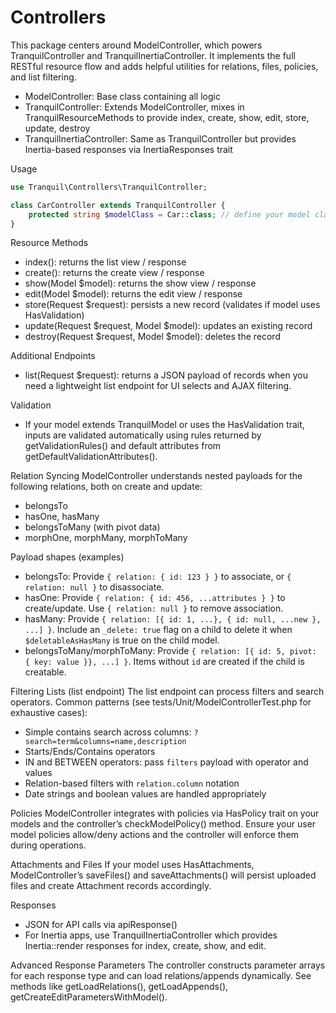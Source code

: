 # Controllers

This package centers around ModelController, which powers TranquilController and TranquilInertiaController. It implements the full RESTful resource flow and adds helpful utilities for relations, files, policies, and list filtering.

- ModelController: Base class containing all logic
- TranquilController: Extends ModelController, mixes in TranquilResourceMethods to provide index, create, show, edit, store, update, destroy
- TranquilInertiaController: Same as TranquilController but provides Inertia-based responses via InertiaResponses trait

Usage

```php
use Tranquil\Controllers\TranquilController;

class CarController extends TranquilController {
    protected string $modelClass = Car::class; // define your model class
}
```

Resource Methods
- index(): returns the list view / response
- create(): returns the create view / response
- show(Model $model): returns the show view / response
- edit(Model $model): returns the edit view / response
- store(Request $request): persists a new record (validates if model uses HasValidation)
- update(Request $request, Model $model): updates an existing record
- destroy(Request $request, Model $model): deletes the record

Additional Endpoints
- list(Request $request): returns a JSON payload of records when you need a lightweight list endpoint for UI selects and AJAX filtering.

Validation
- If your model extends TranquilModel or uses the HasValidation trait, inputs are validated automatically using rules returned by getValidationRules() and default attributes from getDefaultValidationAttributes().

Relation Syncing
ModelController understands nested payloads for the following relations, both on create and update:
- belongsTo
- hasOne, hasMany
- belongsToMany (with pivot data)
- morphOne, morphMany, morphToMany

Payload shapes (examples)
- belongsTo: Provide `{ relation: { id: 123 } }` to associate, or `{ relation: null }` to disassociate.
- hasOne: Provide `{ relation: { id: 456, ...attributes } }` to create/update. Use `{ relation: null }` to remove association.
- hasMany: Provide `{ relation: [{ id: 1, ...}, { id: null, ...new }, ...] }`. Include an `_delete: true` flag on a child to delete it when `$deletableAsHasMany` is true on the child model.
- belongsToMany/morphToMany: Provide `{ relation: [{ id: 5, pivot: { key: value }}, ...] }`. Items without `id` are created if the child is creatable.

Filtering Lists (list endpoint)
The list endpoint can process filters and search operators. Common patterns (see tests/Unit/ModelControllerTest.php for exhaustive cases):
- Simple contains search across columns: `?search=term&columns=name,description`
- Starts/Ends/Contains operators
- IN and BETWEEN operators: pass `filters` payload with operator and values
- Relation-based filters with `relation.column` notation
- Date strings and boolean values are handled appropriately

Policies
ModelController integrates with policies via HasPolicy trait on your models and the controller’s checkModelPolicy() method. Ensure your user model policies allow/deny actions and the controller will enforce them during operations.

Attachments and Files
If your model uses HasAttachments, ModelController’s saveFiles() and saveAttachments() will persist uploaded files and create Attachment records accordingly.

Responses
- JSON for API calls via apiResponse()
- For Inertia apps, use TranquilInertiaController which provides Inertia::render responses for index, create, show, and edit.

Advanced Response Parameters
The controller constructs parameter arrays for each response type and can load relations/appends dynamically. See methods like getLoadRelations(), getLoadAppends(), getCreateEditParametersWithModel().
